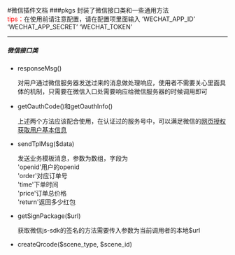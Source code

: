 #微信插件文档
###pkgs
封装了微信接口类和一些通用方法<br>
<font color=red>tips：</font>在使用前请注意配置，请在配置项里面输入 ‘WECHAT_APP_ID’ ‘WECHAT_APP_SECRET’ ‘WECHAT_TOKEN’
***
##### 微信接口类
* responseMsg()

	对用户通过微信服务器发送过来的消息做处理响应，使用者不需要关心里面具体的机制，只需要在微信入口处需要响应给微信服务器的时候调用即可

* getOauthCode()和getOauthInfo()

	上述两个方法应该配合使用，在认证过的服务号中，可以满足微信的[网页授权获取用户基本信息](http://mp.weixin.qq.com/wiki/17/c0f37d5704f0b64713d5d2c37b468d75.html)
	
* sendTplMsg($data)

	发送业务模板消息，参数为数组，字段为<br>
	'openid'用户的openid 	
	'order'对应订单号	
	'time'下单时间	
	'price'订单总价格	
	'return'返回多少红包
	
* getSignPackage($url)
	
	获取微信js-sdk的签名的方法需要传入参数为当前调用者的本地$url

* createQrcode($scene_type, $scene_id)

	


